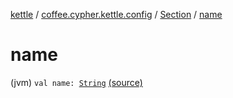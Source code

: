 [kettle](../../index.md) / [coffee.cypher.kettle.config](../index.md) / [Section](index.md) / [name](./name.md)

# name

(jvm) `val name: `[`String`](https://kotlinlang.org/api/latest/jvm/stdlib/kotlin/-string/index.html) [(source)](https://github.com/Cypher121/kettle/blob/master/src/main/kotlin/coffee/cypher/kettle/config/Section.kt#L7)